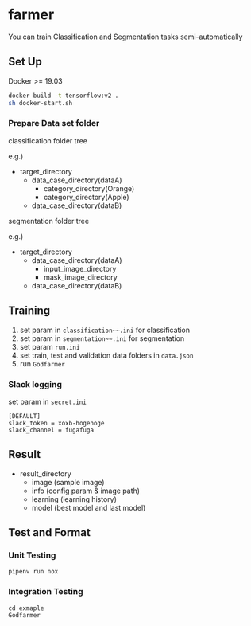 # farmer

You can train Classification and Segmentation tasks semi-automatically

## Set Up

Docker >= 19.03

```bash
docker build -t tensorflow:v2 .
sh docker-start.sh
```

### Prepare Data set folder

classification folder tree

e.g.)
- target_directory
  - data_case_directory(dataA) 
      - category_directory(Orange)
      - category_directory(Apple)
  - data_case_directory(dataB)


segmentation folder tree

e.g.)
- target_directory
  - data_case_directory(dataA)
    - input_image_directory
    - mask_image_directory
  - data_case_directory(dataB)


## Training

1. set param in `classification~~.ini` for classification
1. set param in `segmentation~~.ini` for segmentation
1. set param `run.ini`
1. set train, test and validation data folders in `data.json`
1. run `Godfarmer`

### Slack logging

set param in `secret.ini`
```buildoutcfg
[DEFAULT]
slack_token = xoxb-hogehoge
slack_channel = fugafuga
```

## Result

  - result_directory
    - image (sample image)
    - info (config param & image path)
    - learning (learning history)
    - model (best model and last model)


## Test and Format

### Unit Testing
```
pipenv run nox
```

### Integration Testing
```
cd exmaple
Godfarmer 
```

